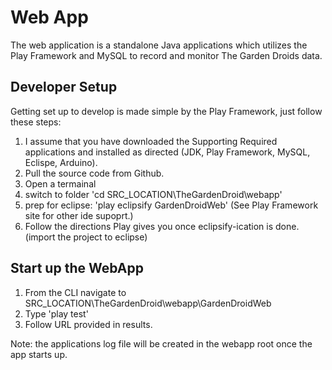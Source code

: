 # Web App 
The web application is a standalone Java applications which utilizes the Play Framework and MySQL to record and monitor The Garden Droids data.
## Developer Setup
Getting set up to develop is made simple by the Play Framework, just follow these steps:

1. I assume that you have downloaded the Supporting Required applications and installed as directed (JDK, Play Framework, MySQL, Eclispe, Arduino).
2. Pull the source code from Github.
3. Open a termainal
4. switch to folder 'cd SRC_LOCATION\TheGardenDroid\webapp'
5. prep for eclipse:  'play eclipsify GardenDroidWeb'  (See Play Framework site for other ide supoprt.)
6. Follow the directions Play gives you once eclipsify-ication is done. (import the project to eclipse)

## Start up the WebApp
1. From the CLI navigate to SRC_LOCATION\TheGardenDroid\webapp\GardenDroidWeb
2. Type 'play test'
3. Follow URL provided in results.

Note: the applications log file will be created in the webapp root once the app starts up.
